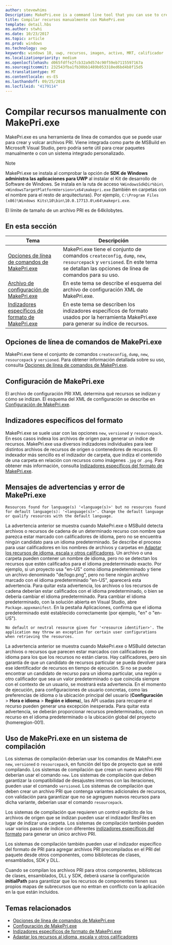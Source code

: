 ```yaml
---
author: stevewhims
Description: MakePri.exe is a command line tool that you can use to create and dump PRI files. It is integrated as part of MSBuild within Microsoft Visual Studio, but it could be useful to you for creating packages manually or with a custom build system.
title: Compilar recursos manualmente con MakePri.exe
template: detail.hbs
ms.author: stwhi
ms.date: 10/23/2017
ms.topic: article
ms.prod: windows
ms.technology: uwp
keywords: windows 10, uwp, recursos, imagen, activo, MRT, calificador
ms.localizationpriority: medium
ms.openlocfilehash: d065fdffe2fcb32a9d574c90f59eb7115597167a
ms.sourcegitcommit: 232543fba1fb30bb1489b053310ed6bd4b8f15d5
ms.translationtype: MT
ms.contentlocale: es-ES
ms.lasthandoff: 09/25/2018
ms.locfileid: "4179114"
---
```

# <a name="compile-resources-manually-with-makepriexe"></a>Compilar recursos manualmente con MakePri.exe

MakePri.exe es una herramienta de línea de comandos que se puede usar para crear y volcar archivos PRI. Viene integrada como parte de MSBuild en Microsoft Visual Studio, pero podría serte útil para crear paquetes manualmente o con un sistema integrado personalizado.

> [!NOTE]
> MakePri.exe se instala al comprobar la opción de **SDK de Windows administra las aplicaciones para UWP** al instalar el Kit de desarrollo de Software de Windows. Se instala en la ruta de acceso `%WindowsSdkDir%bin\<WindowsTargetPlatformVersion>\x64\makepri.exe` (también en carpetas con el nombre para el resto de arquitecturas). Por ejemplo, `C:\Program Files (x86)\Windows Kits\10\bin\10.0.17713.0\x64\makepri.exe`.

El límite de tamaño de un archivo PRI es de 64kilobytes.

## <a name="in-this-section"></a>En esta sección
|Tema|Descripción|
|-|-|
| [Opciones de línea de comandos de MakePri.exe](makepri-exe-command-options.md) | MakePri.exe tiene el conjunto de comandos `createconfig`, `dump`, `new`, `resourcepack` y `versioned`. En este tema se detallan las opciones de línea de comandos para su uso. |
| [Archivo de configuración de MakePri.exe](makepri-exe-configuration.md) | En este tema se describe el esquema del archivo de configuración XML de MakePri.exe. |
| [Indizadores específicos de formato de MakePri.exe](makepri-exe-format-specific-indexers.md) | En este tema se describen los indizadores específicos de formato usados por la herramienta MakePri.exe para generar su índice de recursos. |

## <a name="makepriexe-command-line-options"></a>Opciones de línea de comandos de MakePri.exe

MakePri.exe tiene el conjunto de comandos `createconfig`, `dump`, `new`, `resourcepack` y `versioned`. Para obtener información detallada sobre su uso, consulta [Opciones de línea de comandos de MakePri.exe](makepri-exe-command-options.md).

## <a name="makepriexe-configuration"></a>Configuración de MakePri.exe

El archivo de configuración PRI XML determina qué recursos se indizan y cómo se indizan. El esquema del XML de configuración se describe en [Configuración de MakePri.exe](makepri-exe-configuration.md).

## <a name="format-specific-indexers"></a>Indizadores específicos del formato

MakePri.exe se suele usar con las opciones `new`, `versioned` y `resourcepack`. En esos casos indexa los archivos de origen para generar un índice de recursos. MakePri.exe usa diversos indizadores individuales para leer distintos archivos de recursos de origen o contenedores de recursos. El indexador más sencillo es el indizador de carpeta, que indiza el contenido de una carpeta en relación con recursos como imágenes `.jpg` or `.png`. Para obtener más información, consulta [Indizadores específicos del formato de MakePri.exe](makepri-exe-format-specific-indexers.md).

## <a name="makepriexe-warnings-and-error-messages"></a>Mensajes de advertencias y error de MakePri.exe

```
Resources found for language(s) '<language(s)>' but no resources found for default language(s): '<language(s)>'. Change the default language or qualify resources with the default language.
```

La advertencia anterior se muestra cuando MakePri.exe o MSBuild detecta archivos o recursos de cadena de un determinado recurso con nombre que parezca estar marcado con calificadores de idioma, pero no se encuentra ningún candidato para un idioma predeterminado. Se describe el proceso para usar calificadores en los nombres de archivos y carpetas en [Adaptar los recursos de idioma, escala y otros calificadores](tailor-resources-lang-scale-contrast.md). Un archivo o una carpeta pueden contener un nombre de idioma, pero no se detectan los recursos que estén calificados para el idioma predeterminado exacto. Por ejemplo, si un proyecto usa "en-US" como idioma predeterminado y tiene un archivo denominado "de/logo.png", pero no tiene ningún archivo marcado con el idioma predeterminado "en-US", aparecerá esta advertencia. Para quitar esta advertencia, los archivos o los recursos de cadena deberían estar calificados con el idioma predeterminado, o bien se debería cambiar el idioma predeterminado. Para cambiar el idioma predeterminado, con la solución abierta en Visual Studio, abre `Package.appxmanifest`. En la pestaña Aplicaciones, confirma que el idioma predeterminado esté establecido correctamente (por ejemplo, "en" o "en-US").

```
No default or neutral resource given for '<resource identifier>'. The application may throw an exception for certain user configurations when retrieving the resources.
```

La advertencia anterior se muestra cuando MakePri.exe o MSBuild detectan archivos o recursos que parecen estar marcados con calificadores de idioma para los que los recursos no están claros. Hay calificadores, pero sin garantía de que un candidato de recursos particular se pueda devolver para ese identificador de recursos en tiempo de ejecución. Si no se puede encontrar un candidato de recurso para un idioma particular, una región u otro calificador que sea un valor predeterminado o que coincida siempre con el contexto de un usuario, se mostrará esta advertencia. En el momento de ejecución, para configuraciones de usuario concretas, como las preferencias de idioma o la ubicación principal del usuario (**Configuración** > **Hora e idioma** > **Región e idioma**), las API usadas para recuperar el recurso pueden generar una excepción inesperada. Para quitar esta advertencia, se deberán proporcionar recursos predeterminados, como un recurso en el idioma predeterminado o la ubicación global del proyecto (homeregion-001).

## <a name="using-makepriexe-in-a-build-system"></a>Uso de MakePri.exe en un sistema de compilación

Los sistemas de compilación deberían usar los comandos de MakePri.exe `new`, `versioned` o `resourcepack`, en función del tipo de proyecto que se esté compilando. Los sistemas de compilación que crean un nuevo archivo PRI deberían usar el comando `new`. Los sistemas de compilación que deben garantizar la compatibilidad de desajustes internos con las iteraciones, pueden usar el comando `versioned`. Los sistemas de compilación que deben crear un archivo PRI que contenga variantes adicionales de recursos, con validación para garantizar que no se agreguen nuevos recursos para dicha variante, deberían usar el comando `resourcepack`.

Los sistemas de compilación que requieren un control explícito de los archivos de origen que se indizan pueden usar el indizador ResFiles en lugar de indizar una carpeta. Los sistemas de compilación también pueden usar varios pasos de índice con diferentes [indizadores específicos del formato](makepri-exe-format-specific-indexers.md) para generar un único archivo PRI.

Los sistemas de compilación también pueden usar el indizador específico del formato de PRI para agregar archivos PRI precompilados en el PRI del paquete desde otros componentes, como bibliotecas de clases, ensamblados, SDK y DLL.

Cuando se compilan los archivos PRI para otros componentes, bibliotecas de clases, ensamblados, DLL y SDK, deberá usarse la configuración **initialPath** para garantizar que los recursos de componentes tienen sus propios mapas de subrecursos que no entran en conflicto con la aplicación en la que están incluidos.

## <a name="related-topics"></a>Temas relacionados
* [Opciones de línea de comandos de MakePri.exe](makepri-exe-command-options.md)
* [Configuración de MakePri.exe](makepri-exe-configuration.md)
* [Indizadores específicos de formato de MakePri.exe](makepri-exe-format-specific-indexers.md)
* [Adaptar los recursos al idioma, escala y otros calificadores](tailor-resources-lang-scale-contrast.md)

